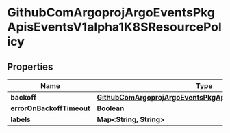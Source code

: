 

# GithubComArgoprojArgoEventsPkgApisEventsV1alpha1K8SResourcePolicy


## Properties

Name | Type | Description | Notes
------------ | ------------- | ------------- | -------------
**backoff** | [**GithubComArgoprojArgoEventsPkgApisEventsV1alpha1Backoff**](GithubComArgoprojArgoEventsPkgApisEventsV1alpha1Backoff.md) |  |  [optional]
**errorOnBackoffTimeout** | **Boolean** |  |  [optional]
**labels** | **Map&lt;String, String&gt;** |  |  [optional]



